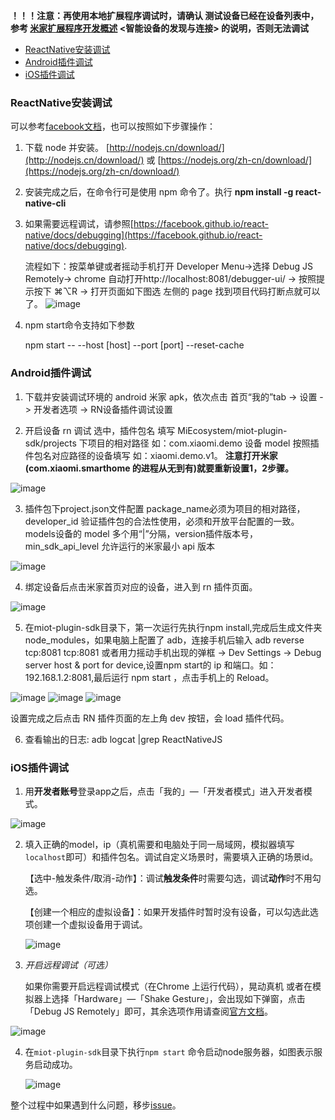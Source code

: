 
**！！！注意：再使用本地扩展程序调试时，请确认 测试设备已经在设备列表中，参考 [米家扩展程序开发概述](https://github.com/MiEcosystem/miot-plugin-sdk/wiki) <智能设备的发现与连接> 的说明，否则无法调试**

- [ReactNative安装调试](#ReactNative安装调试)
- [Android插件调试](#android插件调试)
- [iOS插件调试](#ios插件调试)



### ReactNative安装调试

可以参考[facebook文档](https://facebook.github.io/react-native/docs/getting-started.html)，也可以按照如下步骤操作：

1. 下载 node 并安装。 [http://nodejs.cn/download/](http://nodejs.cn/download/) 或 [https://nodejs.org/zh-cn/download/](https://nodejs.org/zh-cn/download/)
2. 安装完成之后，在命令行可是使用 npm 命令了。执行 **npm install -g react-native-cli**
3. 如果需要远程调试，请参照[https://facebook.github.io/react-native/docs/debugging](https://facebook.github.io/react-native/docs/debugging).

    流程如下：按菜单键或者摇动手机打开 Developer Menu->选择 Debug JS Remotely-> chrome 自动打开http://localhost:8081/debugger-ui/ -> 按照提示按下 ⌘⌥R -> 打开页面如下图选 左侧的 page 找到项目代码打断点就可以了。
    ![image](./%E7%A4%BA%E4%BE%8B%E5%9B%BE%E7%89%87/20181019-0.png)
    
4. npm start命令支持如下参数

    npm start -- --host \[host\] --port \[port\] --reset-cache


### Android插件调试

1. 下载并安装调试环境的 android 米家 apk，依次点击 首页“我的”tab -> 设置 -> 开发者选项 -> RN设备插件调试设置

2. 开启设备 rn 调试 选中，插件包名 填写 MiEcosystem/miot-plugin-sdk/projects 下项目的相对路径 如：com.xiaomi.demo
设备 model 按照插件包名对应路径的设备填写 如：xiaomi.demo.v1。
   **注意打开米家(com.xiaomi.smarthome 的进程从无到有)就要重新设置1，2步骤。**

![image](./%E7%A4%BA%E4%BE%8B%E5%9B%BE%E7%89%87/20181009-0.png)

3. 插件包下project.json文件配置 package_name必须为项目的相对路径，developer_id 验证插件包的合法性使用，必须和开放平台配置的一致。models设备的 model 多个用“|”分隔，version插件版本号，min_sdk_api_level 允许运行的米家最小 api 版本

![image](./%E7%A4%BA%E4%BE%8B%E5%9B%BE%E7%89%87/20181009-1.jpg)

4. 绑定设备后点击米家首页对应的设备，进入到 rn 插件页面。

 ![image](./%E7%A4%BA%E4%BE%8B%E5%9B%BE%E7%89%87/20181009-3.png)

5. 在miot-plugin-sdk目录下，第一次运行先执行npm install,完成后生成文件夹node_modules，如果电脑上配置了 adb，连接手机后输入 adb reverse tcp:8081 tcp:8081 或者用力摇动手机出现的弹框 -> Dev Settings -> Debug server host & port for device,设置npm start的 ip 和端口。如：192.168.1.2:8081,最后运行 npm start ，点击手机上的 Reload。

![image](./%E7%A4%BA%E4%BE%8B%E5%9B%BE%E7%89%87/20181009-2.jpg) ![image](./%E7%A4%BA%E4%BE%8B%E5%9B%BE%E7%89%87/20181009-4.png) ![image](./%E7%A4%BA%E4%BE%8B%E5%9B%BE%E7%89%87/20181009-5.jpg)

设置完成之后点击 RN 插件页面的左上角 dev 按钮，会 load 插件代码。

6. 查看输出的日志: adb logcat |grep ReactNativeJS 

### iOS插件调试

1.  用**开发者账号**登录app之后，点击「我的」—「开发者模式」进入开发者模式。

![image](./示例图片/ios_debug_entry.png)

2. 填入正确的model，ip（真机需要和电脑处于同一局域网，模拟器填写`localhost`即可）和插件包名。调试自定义场景时，需要填入正确的场景id。 

   【选中-触发条件/取消-动作】：调试**触发条件**时需要勾选，调试**动作**时不用勾选。

   【创建一个相应的虚拟设备】：如果开发插件时暂时没有设备，可以勾选此选项创建一个虚拟设备用于调试。

   ![image](./示例图片/ios_debug_setting.png)

3. *开启远程调试（可选）*

   如果你需要开启远程调试模式（在Chrome 上运行代码），晃动真机 或者在模拟器上选择「Hardware」—「Shake Gesture」，会出现如下弹窗，点击「Debug JS Remotely」即可，其余选项作用请查阅[官方文档](https://facebook.github.io/react-native/docs/debugging)。

![image](./示例图片/ios_debug_chrome.png)

4. 在`miot-plugin-sdk`目录下执行`npm start` 命令启动node服务器，如图表示服务启动成功。

   ![image](./示例图片/node_server.jpg)

整个过程中如果遇到什么问题，移步[issue](https://github.com/MiEcosystem/miot-plugin-sdk/issues)。

